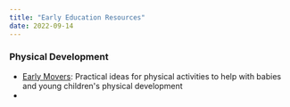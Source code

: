 ```yaml
---
title: "Early Education Resources"
date: 2022-09-14
---
```



### Physical Development
- [Early Movers](https://www.earlymovers.org.uk/): Practical ideas for physical activities to help with babies and young children's physical development 
- 
